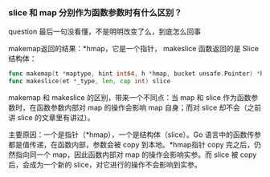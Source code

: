 ### slice 和 map 分别作为函数参数时有什么区别？

question 最后一句没看懂，不是明明改变了么，到底怎么回事

makemap返回的结果：*hmap，它是一个指针， makeslice 函数返回的是 Slice 结构体：

```go
func makemap(t *maptype, hint int64, h *hmap, bucket unsafe.Pointer) *hmap
func makeslice(et *_type, len, cap int) slice
```

makemap 和 makeslice 的区别，带来一个不同点：当 map 和 slice 作为函数参数时，在函数参数内部对 map 的操作会影响 map 自身；而对 slice 却不会（之前讲 slice 的文章里有讲过）。

主要原因：一个是指针（*hmap），一个是结构体（slice）。Go 语言中的函数传参都是值传递，在函数内部，参数会被 copy 到本地。*hmap指针 copy 完之后，仍然指向同一个 map，因此函数内部对 map 的操作会影响实参。而 slice 被 copy 后，会成为一个新的 slice，对它进行的操作不会影响到实参。




